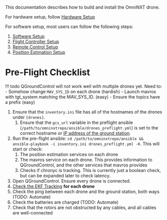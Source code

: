 <!-- TODO: Add some pictures -->

This documentation describes how to build and install the OmniNXT drone.

For hardware setup, follow [Hardware Setup](hardware-setup.md)

For software setup, most users can follow the following steps: 

1. [Software Setup](software-setup.md)
2. [Flight Controller Setup](nxt-setup.md)
3. [Remote Control Setup](remote-control-setup.md)
4. [Position Estimation Setup](position-estimate-setup.md)


# Pre-Flight Checklist

!!! todo
	QGroundControl will not work well with multiple drones yet. Need to: 
		- Somehow change `MAV_SYS_ID` on each drone (hardish)
		 - Launch mavros with tgt_system matching the MAV_SYS_ID. (easy)
		   - Ensure the topics have a prefix (easy)

1. Ensure that the `inventory.ini` file has all of the hostnames of the drones under `[drones]`.
	1. Ensure that the `gcs_url` variable in the preflight ansible (`/path/to/omninxtrepo/ansible/drones_preflight.yml`) is set to the correct hostname or [IP address of the ground station](software-common-tasks#get-ip-of-computer). 
2. Run the pre-flight ansible: `cd /path/to/omninxtrepo/ansible && ansible-playbook -i inventory.ini drones_preflight.yml -K`. This will start or check:
	1. The position estimation services on each drone
	2. The mavros service on each drone. This provides information to QGroundControl, and the other services that mavros provides
	3. Checks if chronyc is tracking. This is currently just a boolean check, but can be expanded later to check latency. 
3. Open QGroundControl. Ensure every drone is connected.
4. [Check the EKF Tracking](software-common-tasks.md#check-ekf-tracking) __for each drone__
5. Check the ping between each drone and the ground station, both ways (TODO: Automate)
6. Check the batteries are charged (TODO: Automate)
7. Check that the rotors are not obstructed by any cables, and all cables are well-connected